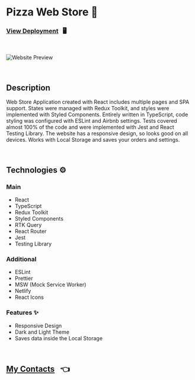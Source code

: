 # Pizza Web Store 🍕

### [View Deployment](https://pizza-store-application.netlify.app/) &nbsp; 🖥️

<br/>

![Website Preview](/public/assets/readme.png)

<br/>

## Description

Web Store Application created with React includes multiple pages and SPA support. States were managed with Redux Toolkit, and styles were implemented with Styled Components. Entirely written in TypeScript, code styling was configured with ESLint and Airbnb settings. Tests covered almost 100% of the code and were implemented with Jest and React Testing Library. The website has a responsive design, so looks good on all devices. Works with Local Storage and saves your orders and settings.

<br/>

## Technologies ⚙️

### Main

- React
- TypeScript
- Redux Toolkit
- Styled Components
- RTK Query
- React Router
- Jest
- Testing Library

### Additional

- ESLint
- Prettier
- MSW (Mock Service Worker)
- Netlify
- React Icons

### Features ✨

- Responsive Design
- Dark and Light Theme
- Saves data inside the Local Storage

<br/>

## [My Contacts](https://github.com/AlexandrSpevakov#contact-me) &nbsp; 👈

